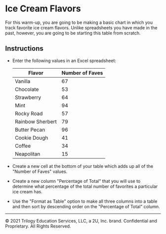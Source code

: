 # Ice Cream Flavors

For this warm-up, you are going to be making a basic chart in which you track favorite ice cream flavors. Unlike spreadsheets you have made in the past, however, you are going to be starting this table from scratch.

## Instructions

* Enter the following values in an Excel spreadsheet:

    | Flavor           | Number of Faves |
    | ---------------- | --------------- |
    | Vanilla          | 67              |
    | Chocolate        | 53              |
    | Strawberry       | 64              |
    | Mint             | 94              |
    | Rocky Road       | 57              |
    | Rainbow Sherbert | 79              |
    | Butter Pecan     | 96              |
    | Cookie Dough     | 41              |
    | Coffee           | 34              |
    | Neapolitan       | 15              |

* Create a new cell at the bottom of your table which adds up all of the "Number of Faves" values.

* Create a new column "Percentage of Total" that you will use to determine what percentage of the total number of favorites a particular ice cream has.

* Use the "Format as Table" option to make all three columns into a table and then sort by descending order on the "Percentage of Total" column.

---

© 2021 Trilogy Education Services, LLC, a 2U, Inc. brand. Confidential and Proprietary. All Rights Reserved.
